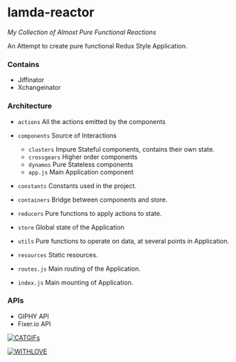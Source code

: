 # lamda-reactor

_My Collection of Almost Pure Functional Reactions_

An Attempt to create pure functional Redux Style Application.

### Contains

* Jiffinator
* Xchangeinator

### Architecture

* `actions`
    All the actions emitted by the components

* `components`
    Source of Interactions

    * `clusters`
    Impure Stateful components, contains their own state.
    * `crossgears`
    Higher order components
    * `dynamos`
    Pure Stateless components
    * `app.js`
    Main Application component

* `constants`
Constants used in the project.
* `containers`
Bridge between components and store.
* `reducers`
Pure functions to apply actions to state.
* `store`
Global state of the Application
* `utils`
Pure functions to operate on data, at several points in Application.
* `resources`
Static resources.
* `routes.js`
Main routing of the Application.
* `index.js`
Main mounting of Application.

### APIs

* GIPHY API
* Fixer.io API

[![CATGIFs](http://forthebadge.com/images/badges/contains-cat-gifs.svg)](http://reactor.rajatsharma.rocks/#/gifs)

[![WITHLOVE](http://forthebadge.com/images/badges/built-with-love.svg)](http://reactor.rajatsharma.rocks/)
